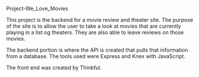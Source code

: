 Project-We_Love_Movies


This project is the backend for a movie review and theater site. The purpose of the site is to allow the user to take a look at movies that are currently playing in a list og theaters. They are also able to leave reviews on those movies.

The backend portion is where the API is created that pulls that information from a database. The tools used were Express and Knex with JavaScript.

The front end was created by Thinkful.
